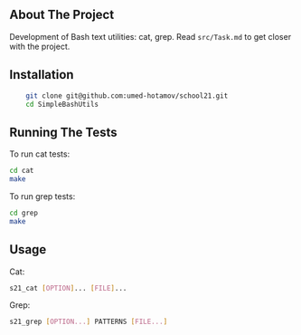 ## About The Project

Development of Bash text utilities: cat, grep.
Read `src/Task.md` to get closer with the project.

## Installation

```sh
    git clone git@github.com:umed-hotamov/school21.git
    cd SimpleBashUtils    
```

## Running The Tests

To run cat tests:

```sh
cd cat
make
```

To run grep tests:

```sh
cd grep
make
```

## Usage

Cat:

```sh
s21_cat [OPTION]... [FILE]...
```

Grep:

```sh
s21_grep [OPTION...] PATTERNS [FILE...]
```
